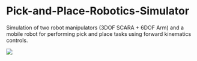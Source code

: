 # Pick-and-Place-Robotics-Simulator
Simulation of two robot manipulators (3DOF SCARA + 6DOF Arm) and a mobile robot for performing pick and place tasks using forward kinematics controls.

<a href="https://www.youtube.com/embed/kgoQcasAHxQ"><image src="https://user-images.githubusercontent.com/53312754/144328955-fbb0da5f-2a79-4ac0-b3aa-4b845eb287cb.png"></a>
